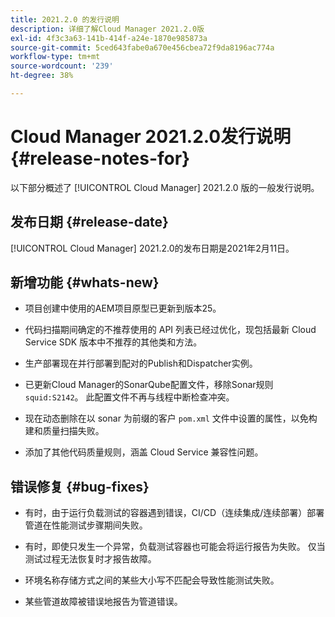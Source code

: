 ```yaml
---
title: 2021.2.0 的发行说明
description: 详细了解Cloud Manager 2021.2.0版
exl-id: 4f3c3a63-141b-414f-a24e-1870e985873a
source-git-commit: 5ced643fabe0a670e456cbea72f9da8196ac774a
workflow-type: tm+mt
source-wordcount: '239'
ht-degree: 38%

---
```


# Cloud Manager 2021.2.0发行说明 {#release-notes-for}

以下部分概述了 [!UICONTROL Cloud Manager] 2021.2.0 版的一般发行说明。

## 发布日期 {#release-date}

[!UICONTROL Cloud Manager] 2021.2.0的发布日期是2021年2月11日。

## 新增功能 {#whats-new}

* 项目创建中使用的AEM项目原型已更新到版本25。

* 代码扫描期间确定的不推荐使用的 API 列表已经过优化，现包括最新 Cloud Service SDK 版本中不推荐的其他类和方法。

* 生产部署现在并行部署到配对的Publish和Dispatcher实例。

* 已更新Cloud Manager的SonarQube配置文件，移除Sonar规则`squid:S2142`。 此配置文件不再与线程中断检查冲突。

* 现在动态删除在以 sonar 为前缀的客户 `pom.xml` 文件中设置的属性，以免构建和质量扫描失败。

* 添加了其他代码质量规则，涵盖 Cloud Service 兼容性问题。

## 错误修复 {#bug-fixes}

* 有时，由于运行负载测试的容器遇到错误，CI/CD（连续集成/连续部署）部署管道在性能测试步骤期间失败。

* 有时，即使只发生一个异常，负载测试容器也可能会将运行报告为失败。 仅当测试过程无法恢复时才报告故障。

* 环境名称存储方式之间的某些大小写不匹配会导致性能测试失败。

* 某些管道故障被错误地报告为管道错误。
